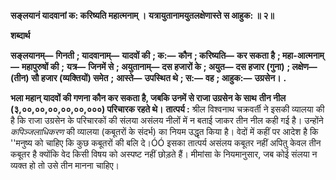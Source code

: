 **सङ्लयानं यादवानां क: करिष्यति महात्मनाम् ।** **यत्रायुतानामयुतलक्षेणास्ते स आहुक: ॥ २॥** 

**शब्दार्थ** 

**सङ्लयानम्—** **गिनती** **; यादवानाम्—** **यादवों की** **; क:—** **कौन** **; करिष्यति—** **कर सकता है** **; महा-आत्मनाम्—** **महापुरुषों की** **;** **यत्र—** **जिनमें से** **; अयुतानाम्—** **दस हजारों के** **; अयुत—** **दस हजार (गुना)** **; लक्षेण—** **(तीन) सौ हजार (व्यक्तियों) समेत** **;** **आस्ते—** **उपस्थित थे** **; स:—** **वह** **; आहुक:—** **उग्रसेन।** **.** 

**भला महान् यादवों की गणना कौन कर सकता है, जबकि उनमें से राजा उग्रसेन के साथ** **तीन नील (३,००,००,००,००,००,०००) परिचारक रहते थे।** **तात्पर्य :** श्रील विश्वनाथ चक्रवर्ती ने इसकी व्यालया की है कि राजा उग्रसेन के परिचारकों की संलया असंलय नीलों में न बताई जाकर तीन नील कही गई है। उन्होंने *कपिञ्जलाधिकरण* की व्यालया (कबूतरों के संदर्भ) का नियम उद्धृत किया है। वेदों में कहीं पर आदेश है कि ''मनुष्य को चाहिए कि कुछ कबूतरों की बलि दे।ÓÓ इसका तात्पर्य असंलय कबूतर नहीं अपितु केवल तीन कबूतर है क्योंकि वेद किसी विषय को अस्पष्ट नहीं छोड़ते हैं। मीमांसा के नियमानुसार, जब कोई संलया न व्यक्त हो तो उसे तीन मानना चाहिए।  